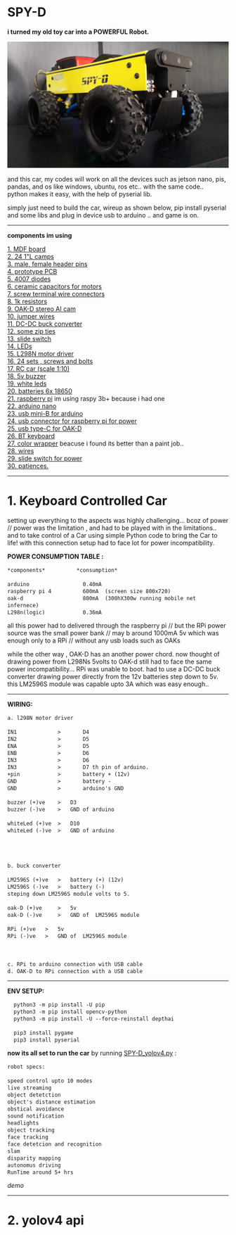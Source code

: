 # SPY-D

**i turned my old toy car into a POWERFUL Robot.**

 ![Alt text](spy-d.jpg) 

and this car, my codes will work on all the devices such as jetson nano, pis, pandas, and os like windows, ubuntu, ros etc.. with the same code..  
python makes it easy, with the help of pyserial lib.

simply just need to build the car, wireup as shown below,  pip install pyserial and some libs and plug in device usb to arduino .. and game is on.

----

**components im using**


   [ 1. MDF board](https://www.flipkart.com/whittlewud-pack-10-blank-wood-mdf-board-mdf-chipboard-sheets-crafts-arts-laser-cutting-8in-x-size-each-pieces-pine-veneer/p/itmed0d953027b82?pid=WVRGY9VQFENWZP6S&lid=LSTWVRGY9VQFENWZP6SL9F3WE&marketplace=FLIPKART&cmpid=content_wood-veneer_8965229628_gmc)\
   [2. 24 1"L camps ](https://www.indiamart.com/proddetail/l-shape-clamp-partition-clamp-20823807291.html)\
   [3. male, female header pins](https://www.amazon.in/Component-General-Purpose-Printed-Circuit/dp/B08GJ8YL2S/ref=sr_1_2?crid=29Q45MKJKWWBL&dchild=1&keywords=pcb+boards&qid=1619415738&s=industrial&sprefix=pcb+board%2Cindustrial%2C293&sr=1-2)\
   [4. prototype PCB ](https://www.amazon.in/Component-General-Purpose-Printed-Circuit/dp/B08GJ8YL2S/ref=sr_1_2?crid=29Q45MKJKWWBL&dchild=1&keywords=pcb+boards&qid=1619415738&s=industrial&sprefix=pcb+board%2Cindustrial%2C293&sr=1-2)\
   [5. 4007 diodes](https://www.amazon.in/Genuine-100pcs-1N4007-Rectifier-compliant/dp/B0773LVGDH/ref=sr_1_1?crid=343HFILKT9RVI&dchild=1&keywords=4007+diode+rectifier&qid=1619415810&sprefix=4007%2Cindustrial%2C289&sr=8-1)\
   [6. ceramic capacitors for motors](https://www.amazon.in/Pics-Volt-Ceramic-Disc-Capacitor/dp/B08DG4ZZD1/ref=sr_1_2?crid=2RS6UWX7KJ441&dchild=1&keywords=ceramic+capacitor&qid=1619415842&sprefix=ceramic+ca%2Caps%2C299&sr=8-2)\
   [7. screw terminal wire connectors](https://www.amazon.in/INVENTO-5-5x2-1mm-Terminal-Connector-Connections/dp/B07TBPKR67/ref=sr_1_5?crid=20MNNPNJJHJQ1&dchild=1&keywords=screw+terminal+connector&qid=1619415871&sprefix=screw+termi%2Caps%2C295&sr=8-5)\
   [8. 1k resistors](https://www.amazon.in/ELECTROBOT-100-PCS-1K-OHM/dp/B072HC6ZYW/ref=sr_1_1?crid=29TWQRJTKX6Y9&dchild=1&keywords=1k+resistor&qid=1619415902&sprefix=1k+res%2Caps%2C304&sr=8-1)\
   [9. OAK-D stereo AI cam](https://store.opencv.ai/products/oak-d)\
   [10. jumper wires](https://www.amazon.in/Synthan-Electronics-Jumper-Wires-Male_/dp/B08SMF7VSB/ref=sr_1_1_sspa?crid=3AH5XCKQSA3O8&dchild=1&keywords=jumper+wires&qid=1619416028&sprefix=jumper+%2Caps%2C320&sr=8-1-spons&psc=1&spLa=ZW5jcnlwdGVkUXVhbGlmaWVyPUEyS01DVjJaMVRPVzhZJmVuY3J5cHRlZElkPUEwMzg5NjQzM0pKOE1WMEc2UUhHWCZlbmNyeXB0ZWRBZElkPUEwODU4OTAwMlRUQlFFRklEVDlIWCZ3aWRnZXROYW1lPXNwX2F0ZiZhY3Rpb249Y2xpY2tSZWRpcmVjdCZkb05vdExvZ0NsaWNrPXRydWU=)\
   [11. DC-DC buck converter](https://www.amazon.in/LM2596-DC-DC-Buck-Converter-Module/dp/B009P04YTO/ref=sr_1_2?crid=237AMBAFNE0BE&dchild=1&keywords=buck+converter&qid=1619416063&sprefix=buck+%2Caps%2C304&sr=8-2)\
   [12. some zip ties](https://www.amazon.in/Globomotive-Premium-Nylon-Locking-Pieces/dp/B08GKPWLB9/ref=sr_1_1_sspa?crid=2HID9Y6L9P7QH&dchild=1&keywords=zip+ties&qid=1619416138&sprefix=zip+%2Caps%2C303&sr=8-1-spons&psc=1&spLa=ZW5jcnlwdGVkUXVhbGlmaWVyPUExQlZZVVo1WkRHVkdTJmVuY3J5cHRlZElkPUEwNDM3Nzc1M0RTTEozVlBZTExRUSZlbmNyeXB0ZWRBZElkPUEwMDk1OTg4M0cyMzVBNVNBNVlIUiZ3aWRnZXROYW1lPXNwX2F0ZiZhY3Rpb249Y2xpY2tSZWRpcmVjdCZkb05vdExvZ0NsaWNrPXRydWU=)\
   [13. slide switch](https://www.amazon.in/ABDKart-Plastic-Switch-Mounting-Position/dp/B089Y89V6X/ref=sr_1_10?crid=1OCE4HP3HADDM&dchild=1&keywords=slide+switch&qid=1619416173&sprefix=slide+switch%2Caps%2C303&sr=8-10)\
   [14. LEDs](https://www.amazon.in/SHOPEE-BRANDED-Pack-Basic-Ultimatum-Pieces-Colours/dp/B078SXG6XZ/ref=sr_1_7?crid=2IMWLL7S73VO&dchild=1&keywords=leds&qid=1619416329&sprefix=leds%2Caps%2C311&sr=8-7)\
   [15. L298N motor driver](https://www.amazon.in/Robodo-Electronics-Motor-Driver-Module/dp/B00N4KWYDE/ref=sr_1_1?crid=I8ZCJ9ILM5OF&dchild=1&keywords=l298n+motor+driver+module&qid=1619416372&sprefix=l298n%2Caps%2C292&sr=8-1)\
   [16. 24 sets , screws and bolts](https://robu.in/product/easymech-m4-x-40mm-chhd-bolt-nut-and-washer-set-15-pcs/?gclid=EAIaIQobChMI7J27n5yb8AIVQlpgCh35hQSUEAYYASABEgKO6fD_BwE)\
   [17. RC car (scale 1:10)](https://upbey.com/rc-car-x-03-24g-1-10-4wd-brushless-high-speed-60km-h-big-foot-vehicle-models-truck-off-road-vehicle-buggy-rc-electronic-toys-rtr-red-p5182.html)\
   [18. 5v buzzer](https://www.amazon.in/Passive-Acoustic-Component-Speaker-electronic/dp/B07MR2KN97/ref=sr_1_4?crid=29LGL5MWNHYP&dchild=1&keywords=buzzer&qid=1619416547&sprefix=buzzer%2Caps%2C316&sr=8-4)\
   [19. white leds](https://www.amazon.in/Flame-Clear-White-Emitting-100Pcs/dp/B015472K9M/ref=sr_1_6?crid=POD1NV6BN3J9&dchild=1&keywords=white+led&qid=1619416573&sprefix=white+led%2Caps%2C300&sr=8-6)\
   [20. batteries 6x 18650](https://www.amazon.in/Battery-Rechargeable-Bluetooth-Speaker-2600mAh/dp/B08NQ622LF/ref=pd_sbs_1?pd_rd_w=Mgc8o&pf_rd_p=18688541-e961-44b9-b86a-bd9b8fa83027&pf_rd_r=MH692RF8M6VEPMWGAECH&pd_rd_r=65156690-a336-47cd-9eab-1c46aac9a946&pd_rd_wg=SXxVi&pd_rd_i=B08NQ622LF&psc=1)\
   [21. raspberry pi](https://www.amazon.in/India-Raspberry-Official-Heatsink-Ethernet/dp/B07XSJ64ZY/ref=sr_1_9?crid=1WDFU1NG6I9WE&dchild=1&keywords=raspberry+pi+4&qid=1619416676&s=electronics&sprefix=raspberry%2Celectronics%2C313&sr=1-9) im using raspy 3b+  because i had one \
   [22. arduino nano](https://www.amazon.in/Raspberry-Pi-Model-Controller-Electronic/dp/B07XT1QJ4S/ref=sr_1_4?crid=1WDFU1NG6I9WE&dchild=1&keywords=raspberry+pi+4&qid=1619416676&s=electronics&sprefix=raspberry%2Celectronics%2C313&sr=1-4)\
   [23. usb mini-B for arduino](https://www.amazon.in/Raspberry-Pi-Model-Controller-Electronic/dp/B07XT1QJ4S/ref=sr_1_4?crid=1WDFU1NG6I9WE&dchild=1&keywords=raspberry+pi+4&qid=1619416676&s=electronics&sprefix=raspberry%2Celectronics%2C313&sr=1-4)\
   [24. usb connector for raspberry pi for power](https://www.amazon.in/India-Raspberry-Official-Heatsink-Ethernet/dp/B07XSJ64ZY/ref=sr_1_9?crid=1WDFU1NG6I9WE&dchild=1&keywords=raspberry+pi+4&qid=1619416676&s=electronics&sprefix=raspberry%2Celectronics%2C313&sr=1-9)\
   [25. usb type-C for OAK-D](https://store.opencv.ai/products/oak-d)\
   [26. BT keyboard](https://www.amazon.in/Teconica-Bluetooth-Rechargeable-Lithium-Ion-Ergonomically/dp/B07H5MMCKS/ref=sr_1_6?crid=2C98EQFFR2JZD&dchild=1&keywords=bt+keyboard&qid=1619416834&s=electronics&sprefix=bt+key%2Celectronics%2C303&sr=1-6)\
   [27. color wrapper](https://www.amazon.in/CVANU-Matte-Vinyl-Sheet-Sticker/dp/B06XFXDFMX/ref=sr_1_1?crid=112L2NBUPVFY1&dchild=1&keywords=vinyl+wrap+red+matte&qid=1619416964&replacementKeywords=vinyl+wrap+matte&sprefix=vinyl+wrap+red%2Caps%2C317&sr=8-1&vehicle=Vespa%3ARED) beacuse i found its better than a paint job.. \
   [28. wires](https://www.amazon.in/SunRobotics-Single-Breadboard-Hobbyists-Students/dp/B07SFJDF63/ref=sr_1_2?crid=1W7KWYJ0DCME1&dchild=1&keywords=single+core+wire&qid=1619417029&sprefix=single+core+wire%2Caps%2C292&sr=8-2)\
   [29. slide switch for power](https://www.amazon.in/Combo-switch-Rocker-pieces-project/dp/B08RY7B3KR/ref=sr_1_1?crid=1EOE0OHCGXI3N&dchild=1&keywords=slide+switch&qid=1619417060&sprefix=slide+sw%2Caps%2C297&sr=8-1)\
   [30. patiences.](https://assets.entrepreneur.com/content/3x2/2000/20150824181921-meditate-yoga-relax-calm-zen.jpeg?width=700&crop=2:1)

-----

# 1. Keyboard Controlled Car

setting up everything to the aspects was highly challenging...
bcoz of power // power was the limitation , and had to be played with in the limitations..
and to take control of a Car using simple Python code to bring the Car to life!
with this connection setup  had to face lot for power incompatibility.



**POWER CONSUMPTION TABLE :**

    *components*          *consumption*
    
    arduino                 0.40mA
    raspberry pi 4          600mA  (screen size 800x720)
    oak-d                   800mA  (300hX300w running mobile net infernece)
    L298n(logic)            0.36mA

all this power had to delivered through the raspberry pi //
but the RPi power source was the small power bank // may b around 1000mA 5v
which was enough only to a RPi // without any usb loads such as OAKs

while the other way , OAK-D has an another power chord.
now thought of drawing power from L298Ns 5volts to OAK-d still had to face the same power incompatibility... RPi was unable to boot.
had to use a DC-DC buck converter  drawing power directly from the 12v batteries step down to 5v. this  LM2596S module was capable upto 3A which was easy enough..

----

**WIRING:**

    a. l298N motor driver

    IN1             >       D4
    IN2             >       D5
    ENA             >       D5
    ENB             >       D6
    IN3             >       D6
    IN3             >       D7 th pin of arduino.
    +pin            >       battery + (12v)
    GND             >       battery -
    GND             >       arduino's GND

    buzzer (+)ve  	> 	D3
    buzzer (-)ve  	> 	GND of arduino

    whiteLed (+)ve  > 	D10
    whiteLed (-)ve  > 	GND of arduino




    b. buck converter
    
    LM2596S (+)ve  	>  	battery (+) (12v)
    LM2596S (-)ve  	>  	battery (-) 
    steping down LM2596S module volts to 5.

    oak-D (+)ve  	> 	5v
    oak-D (-)ve  	> 	GND of  LM2596S module

    RPi (+)ve	> 	5v
    RPi (-)ve  	> 	GND of  LM2596S module



    c. RPi to arduino connection with USB cable
    d. OAK-D to RPi connection with a USB cable

----

**ENV SETUP:**

```
  python3 -m pip install -U pip
  python3 -m pip install opencv-python
  python3 -m pip install -U --force-reinstall depthai
  
  pip3 install pygame
  pip3 install pyserial

```

**now its all set to run the car** by running [SPY-D_yolov4.py](SPY-D_yolov4.py) :

```
robot specs:

speed control upto 10 modes
live streaming
object detetction
object's distance estimation
obstical avoidance
sound notification
headlights
object tracking
face tracking
face detetcion and recognition
slam
disparity mapping
autonomus driving
RunTime around 5+ hrs

```


*demo*

----

# 2. yolov4 api




